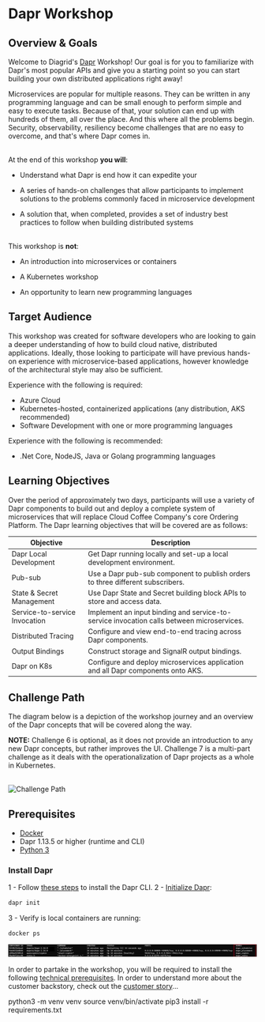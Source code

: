 # Dapr Workshop

## Overview & Goals

Welcome to Diagrid's [Dapr](https://dapr.io/) Workshop! Our goal is for you to familiarize with Dapr's most popular APIs and give you a starting point so you can start building your own distributed applications right away!

Microservices are popular for multiple reasons. They can be written in any programming language and can be small enough to perform simple and easy to execute tasks. Because of that, your solution can end up with hundreds of them, all over the place. And this where all the problems begin. Security, observability, resiliency become challenges that are no easy to overcome, and that's where Dapr comes in.

\
At the end of this workshop **you will**:

* Understand what Dapr is end how it can expedite your 

* A series of hands-on challenges that allow participants to implement solutions to the problems commonly faced in microservice development

* A solution that, when completed, provides a set of industry best practices to follow when building distributed systems

\
This workshop is **not**:

* An introduction into microservices or containers

* A Kubernetes workshop 

* An opportunity to learn new programming languages


## Target Audience

This workshop was created for software developers who are looking to gain a deeper understanding of how to build cloud native, distributed applications. Ideally, those looking to participate will have previous hands-on experience with microservice-based applications, however knowledge of the architectural style may also be sufficient.

Experience with the following is required:

* Azure Cloud
* Kubernetes-hosted, containerized applications (any distribution, AKS recommended)
* Software Development with one or more programming languages 

Experience with the following is recommended:

* .Net Core, NodeJS, Java or Golang programming languages 

## Learning Objectives

Over the period of approximately two days, participants will use a variety of Dapr components to build out and deploy a complete system of microservices that will replace Cloud Coffee Company's core Ordering Platform. The Dapr learning objectives that will be covered are as follows:

| Objective      | Description                                                                                |
|------------------|-------------------------------------------------------------------------------------------------------------|
| Dapr Local Development | Get Dapr running locally and set-up a local development environment. |
| Pub-sub | Use a Dapr pub-sub component to publish orders to three different subscribers.     |
| State & Secret Management   | Use Dapr State and Secret building block APIs to store and access data. |
| Service-to-service Invocation | Implement an input binding and service-to-service invocation calls between microservices.  |
| Distributed Tracing | Configure and view end-to-end tracing across Dapr components. |
| Output Bindings | Construct storage and SignalR output bindings. |
| Dapr on K8s | Configure and deploy microservices application and all Dapr components onto AKS. |

## Challenge Path

The diagram below is a depiction of the workshop journey and an overview of the Dapr concepts that will be covered along the way. 

**NOTE:** Challenge 6 is optional, as it does not provide an introduction to any new Dapr concepts, but rather improves the UI. Challenge 7 is a multi-part challenge as it deals with the operationalization of Dapr projects as a whole in Kubernetes.

\
![Challenge Path](challenges/images/challenge-path.png)

## Prerequisites

- [Docker](https://docs.docker.com/engine/install/)
- Dapr 1.13.5 or higher (runtime and CLI)
- [Python 3](https://www.python.org/downloads/)

### Install Dapr

1 - Follow [these steps](https://docs.dapr.io/getting-started/install-dapr-cli/) to install the Dapr CLI.
2 - [Initialize Dapr](https://docs.dapr.io/getting-started/install-dapr-cli/):

```bash
dapr init
```

3 - Verify is local containers are running:

```bash
docker ps
```

![containers](imgs/docker-ps.png)


In order to partake in the workshop, you will be required to install the following [technical prerequisites](./prerequisites.md). In order to understand more about the customer backstory, check out the [customer story](customer-story.md)...

python3 -m venv venv
source venv/bin/activate
pip3 install -r requirements.txt



